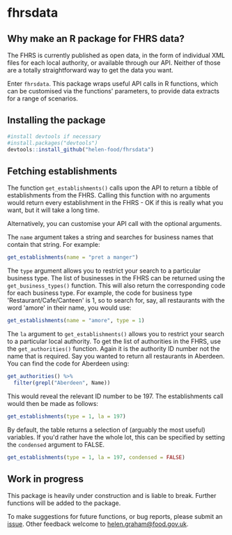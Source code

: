 # fhrsdata

## Why make an R package for FHRS data?

The FHRS is currently published as open data, in the form of individual XML files
for each local authority, or available through our API. Neither of those are a
totally straightforward way to get the data you want.

Enter `fhrsdata`. This package wraps useful API calls in R functions, which can
be customised via the functions' parameters, to provide data extracts for a
range of scenarios.

## Installing the package

```r
#install devtools if necessary
#install.packages("devtools")
devtools::install_github("helen-food/fhrsdata")
```

## Fetching establishments

The function `get_establishments()` calls
upon the API to return a tibble of establishments from the FHRS. Calling this 
function with no arguments would return every establishment in the FHRS - OK if 
this is really what you want, but it will take a long time.

Alternatively, you can customise your API call with the optional arguments.

The `name` argument takes a string and searches for 
business names that contain that string. For example:

```r
get_establishments(name = "pret a manger")
```

The `type` argument allows you to restrict your search to a particular 
business type. The list of businesses in the FHRS can be returned using the 
`get_business_types()` function. This will also return the corresponding code 
for each business type. For example, the code for business type 
'Restaurant/Cafe/Canteen' is 1, so to search for, say, all restaurants with 
the word 'amore' in their name, you would use:

```r
get_establishments(name = "amore", type = 1)
```

The `la` argument to `get_establishments()` allows you to restrict your search 
to a particular local authority. To get the list of authorities in the FHRS, 
use the `get_authorities()` function. Again it is the authority ID number not 
the name that is required. Say you wanted to return all restaurants in Aberdeen. 
You can find the code for Aberdeen using:

```r
get_authorities() %>% 
  filter(grepl("Aberdeen", Name))
```

This would reveal the relevant ID number to be 197. The establishments call 
would then be made as follows:

```r
get_establishments(type = 1, la = 197)
```

By default, the table returns a selection of (arguably the most useful) variables. 
If you'd rather have the whole lot, this can be specified by setting the `condensed` 
argument to FALSE.

```r
get_establishments(type = 1, la = 197, condensed = FALSE)
```

## Work in progress

This package is heavily under construction and is liable to break. Further functions 
will be added to the package. 

To make suggestions for future functions, or
bug reports, please submit an [issue](https://github.com/helen-food/fhrsdata/issues).
Other feedback welcome to helen.graham@food.gov.uk.
